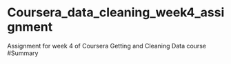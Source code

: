 # Coursera_data_cleaning_week4_assignment
Assignment for week 4 of Coursera Getting and Cleaning Data course
#Summary
